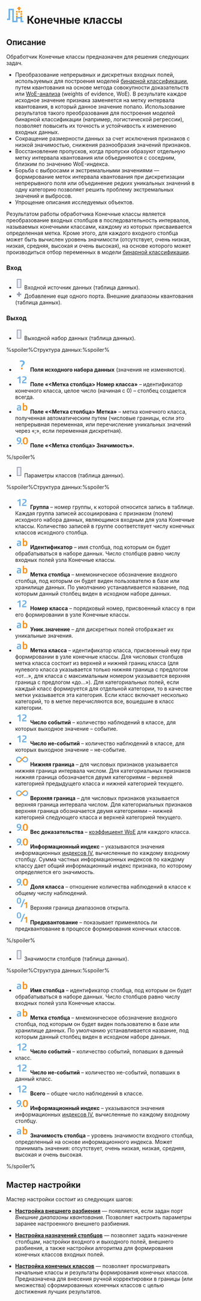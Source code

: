 # ![](../../images/icons/vendors/coarseclasses.svg) Конечные классы

## Описание

Обработчик Конечные классы предназначен для решения следующих задач.

* Преобразование непрерывных и дискретных входных полей, используемых для построения моделей [бинарной классификации](https://wiki.loginom.ru/articles/binary-classification.html), путем квантования на основе метода совокупности доказательств или [WoE-анализа](https://wiki.loginom.ru/articles/coefficient-woe.html) (weights of evidence, WoE). В результате каждое исходное значение признака заменяется на метку интервала квантования, в который данное значение попало. Использование результатов такого преобразования для построения моделей бинарной классификации (например, логистической регрессии), позволяет повысить их точность и устойчивость к изменению входных данных.
* Сокращение размерности данных за счет исключения признаков с низкой значимостью, снижения разнообразия значений признаков.
* Восстановление пропусков, когда пропуски образуют отдельную метку интервала квантования или объединяются с соседним, близким по значению WoE-индекса.
* Борьба с выбросами и экстремальными значениями — формирование меток интервала квантования при дискретизации непрерывного поля или объединение редких уникальных значений в одну категорию позволяет решить проблему экстремальных значений и выбросов.
* Упрощение описания исследуемых объектов.

Результатом работы обработчика Конечные классы является преобразование входных столбцов в последовательность интервалов, называемых конечными классами, каждому из которых присваивается определенная метка. Кроме этого, для каждого входного столбца может быть вычислен уровень значимости (отсутствует, очень низкая, низкая, средняя, высокая и очень высокая), на основе которого может производиться отбор переменных в модели [бинарной классификации](https://wiki.loginom.ru/articles/binary-classification.html).

### Вход

* ![](../../images/icons/ports/input_table_inactive.svg) Входной источник данных (таблица данных). 
* ![](../../images/icons/ports/add_inactive.svg) Добавление еще одного порта. Внешние диапазоны квантования (таблица данных). 

### Выход

* ![](../../images/icons/ports/output_table_inactive.svg) Выходной набор данных (таблица данных).

%spoiler%Структура данных:%spoiler%

  * ![](../../images/icons/datatype_18/datatype_default-07.svg) **Поля исходного набора данных** (значения не изменяются).
  * ![](../../images/icons/datatype_18/datatype_default-02.svg) **Поле «<Метка столбца> Номер класса»** – идентификатор конечного класса, целое число (начиная с 0) – столбец создается всегда.
  * ![](../../images/icons/datatype_18/datatype_default-01.svg) **Поле «<Метка столбца> Метка»** – метка конечного класса, полученная автоматическим путем (числовые границы, если это непрерывная переменная, или перечисление уникальных значений через «;», если переменная дискретная).
  * ![](../../images/icons/datatype_18/datatype_default-03.svg) **Поле «<Метка столбца> Значимость».**

%/spoiler%


* ![](../../images/icons/ports/input_table_inactive.svg) Параметры классов (таблица данных).

%spoiler%Структура данных:%spoiler%

* ![](../../images/icons/datatype_18/datatype_default-02.svg) **Группа** – номер группы, к которой относится запись в таблице. Каждая группа записей ассоциирована с признаком (полем) исходного набора данных, являющимся входным для узла Конечные классы. Количество записей в группе соответствует числу конечных классов исходного столбца.
* ![](../../images/icons/datatype_18/datatype_default-01.svg) **Идентификатор** – имя столбца, под которым он будет обрабатываться в наборе данных. Число столбцов равно числу входных полей узла Конечные классы.
* ![](../../images/icons/datatype_18/datatype_default-01.svg) **Метка столбца** – мнемоническое обозначение входного столбца, под которым он будет виден пользователю в базе или хранилище данных. По умолчанию устанавливается название, под которым данный столбец виден в исходном наборе данных.
* ![](../../images/icons/datatype_18/datatype_default-02.svg) **Номер класса** – порядковый номер, присвоенный классу в при его формировании в узле Конечные классы.
* ![](../../images/icons/datatype_18/datatype_default-01.svg) **Уник.значение** – для дискретных полей отображает их уникальные значения.
* ![](../../images/icons/datatype_18/datatype_default-01.svg) **Метка класса** – идентификатор класса, присвоенный ему при формировании в узле конечные классы. Для числовых столбцов метка класса состоит из верхней и нижней границ класса (для нулевого класса указывается только нижняя граница с предлогом «от…», для класса с максимальным номером указывается верхняя граница с предлогом «до…»). Для категориальных полей, если каждый класс формируется для отдельной категории, то в качестве метки указывается эта категория. Если класс включает несколько категорий, то в метке перечисляются все, вошедшие в класс категории.
* ![](../../images/icons/datatype_18/datatype_default-02.svg) **Число событий** – количество наблюдений в классе, для которых выходное значение – событие.
* ![](../../images/icons/datatype_18/datatype_default-02.svg) **Число не-событий** – количество наблюдений в классе, для которых выходное значение – не-событие.
* ![](../../images/icons/datatype_18/datatype_default-06.svg) **Нижняя граница** – для числовых признаков указывается нижняя граница интервала числом. Для категориальных признаков нижняя граница обозначается двумя категориями – верхней категорией предыдущего класса и нижней категорией текущего.
* ![](../../images/icons/datatype_18/datatype_default-06.svg) **Верхняя граница** – для числовых признаков указывается верхняя граница интервала числом. Для категориальных признаков верхняя граница обозначается двумя категориями – нижней категорией следующего класса и верхней категорией текущего.
* ![](../../images/icons/datatype_18/datatype_default-03.svg) **Вес доказательства** – [коэффициент WoE](https://wiki.loginom.ru/articles/coefficient-woe.html) для каждого класса.
* ![](../../images/icons/datatype_18/datatype_default-03.svg) **Информационный индекс** – указываются значения информационных [индексов IV](https://wiki.loginom.ru/articles/coefficient-iv.html), вычисленные по каждому входному столбцу. Сумма частных информационных индексов по каждому классу дает общий информационный индекс признака, по которому определяется его значимость.
* ![](../../images/icons/datatype_18/datatype_default-03.svg) **Доля класса** – отношение количества наблюдений в классе к общему числу наблюдений.
* ![](../../images/icons/datatype_18/datatype_default-04.svg) Верхняя граница диапазонов открыта.
* ![](../../images/icons/datatype_18/datatype_default-04.svg) **Предквантование** – показывает применялось ли предквантование в процессе формирования конечных классов.

%/spoiler%

* ![](../../images/icons/ports/input_table_inactive.svg) Значимости столбцов (таблица данных).

%spoiler%Структура данных:%spoiler%

* ![](../../images/icons/datatype_18/datatype_default-01.svg) **Имя столбца** – идентификатор столбца, под которым он будет обрабатываться в наборе данных. Число столбцов равно числу входных полей узла Конечные классы.
* ![](../../images/icons/datatype_18/datatype_default-01.svg) **Метка столбца** – мнемоническое обозначение входного столбца, под которым он будет виден пользователю в базе или хранилище данных. По умолчанию устанавливается название, под которым данный столбец виден в исходном наборе данных.
* ![](../../images/icons/datatype_18/datatype_default-02.svg) **Число событий** – количество событий, попавших в данный класс.
* ![](../../images/icons/datatype_18/datatype_default-02.svg) **Число не-событий** – количество не-событий, попавших в данный класс.
* ![](../../images/icons/datatype_18/datatype_default-02.svg) **Всего** – общее число наблюдений в классе.
* ![](../../images/icons/datatype_18/datatype_default-03.svg) **Информационный индекс** – указываются значения информационных [индексов IV](https://wiki.loginom.ru/articles/coefficient-iv.html), вычисленные по каждому входному столбцу.
* ![](../../images/icons/datatype_18/datatype_default-01.svg) **Значимость столбца** – уровень значимости входного столбца, определенный на основе информационного индекса. Может принимать значения: отсутствует, очень низкая, низкая, средняя, высокая и очень высокая.

%/spoiler%

## Мастер настройки

Мастер настройки состоит из следующих шагов:

* **[Настройка внешнего разбиения](./fine-classes/configuring-an-external-partition.md)** — появляется, если задан порт *Внешние диапазоны квантования*. Позволяет настроить параметры заранее настроенного внешнего разбиения.

* **[Настройка назначений столбцов](./fine-classes/configure-column-assignments.md)** — позволяет задать назначение столбцам, настройки входного и выходного полей, внешнего разбиения, а также настройки алгоритма для формирования конечных классов входных полей.

* **[Настройка конечных классов](./fine-classes/configuring-the-finite-classes.md)** — позволяет просматривать начальные классы и результаты формирования конечных классов. Предназначена для внесения ручной корректировки в границы (или множества) сформированных конечных классов с целью достижения лучших результатов.
